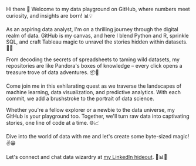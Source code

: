 Hi there 👋
Welcome to my data playground on GitHub, where numbers meet curiosity, and insights are born! 📊💡

As an aspiring data analyst, I'm on a thrilling journey through the digital realm of data. GitHub is my canvas, and here I blend Python and R, sprinkle SQL, and craft Tableau magic to unravel the stories hidden within datasets. 🎩✨

From decoding the secrets of spreadsheets to taming wild datasets, my repositories are like Pandora's boxes of knowledge – every click opens a treasure trove of data adventures. 📦💼

Come join me in this exhilarating quest as we traverse the landscapes of machine learning, data visualization, and predictive analytics. With each commit, we add a brushstroke to the portrait of data science.

Whether you're a fellow explorer or a newbie to the data universe, my GitHub is your playground too. Together, we'll turn raw data into captivating stories, one line of code at a time. 🌐📈

Dive into the world of data with me and let's create some byte-sized magic! ✌️😁

Let's connect and chat data wizardry at [my LinkedIn hideout](http://www.linkedin.com/in/madhulika-nambi). 🚀📊✨
